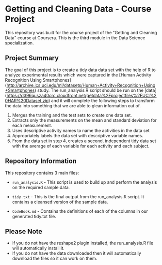 **<h1>Getting and Cleaning Data - Course Project</h1>**
This repository was built for the course project of the "Getting and Cleaning Data" course at Coursera.  This is the third module in the Data Science specialization.

**<h2>Project Summary</h2>**
The goal of this project is to create a tidy data data set with the help of R to analyze experimental results which were captured in the [Human Activity Recognition Using Smartphones] (http://archive.ics.uci.edu/ml/datasets/Human+Activity+Recognition+Using+Smartphones) study.
The run_analysis.R script should be run on the [data] (https://d396qusza40orc.cloudfront.net/getdata%2Fprojectfiles%2FUCI%20HAR%20Dataset.zip) and it will complete the following steps to transform the data into something that we are able to glean information out of.

1. Merges the training and the test sets to create one data set.
2. Extracts only the measurements on the mean and standard deviation for each measurement.
3. Uses descriptive activity names to name the activities in the data set
4. Appropriately labels the data set with descriptive variable names.
5. From the data set in step 4, creates a second, independent tidy data set with the average of each variable for each activity and each subject.


**<h2>Repository Information</h2>**
This repository contains 3 main files:


- ```run_analysis.R``` - This script is used to build up and perform the analysis on the required sample data.

- ```tidy.txt``` - This is the final output from the run_analysis.R script.  It contains a cleansed version of the sample data.

- ```CodeBook.md``` - Contains the definitions of each of the columns in our generated tidy.txt file.


**<h2>Please Note</h2>**

- If you do not have the reshape2 plugin installed, the run_analysis.R file will automatically install it.
- If you do not have the data downloaded then it will automatically download the files so it can work on them.
